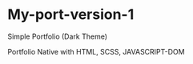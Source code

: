 # My-port-version-1
Simple Portfolio (Dark Theme)

Portfolio Native with HTML, SCSS, JAVASCRIPT-DOM
